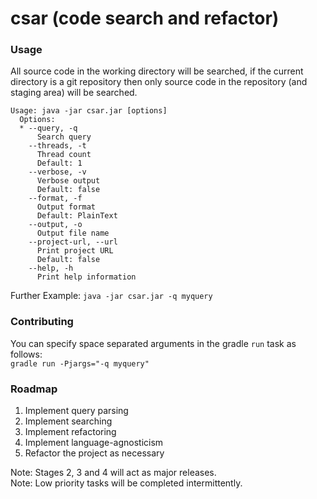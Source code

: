 csar (code search and refactor)
========

### Usage
All source code in the working directory will be searched, if the current directory is a git repository then only source
code in the repository (and staging area) will be searched.

```
Usage: java -jar csar.jar [options]
  Options:
  * --query, -q
      Search query
    --threads, -t
      Thread count
      Default: 1
    --verbose, -v
      Verbose output
      Default: false
    --format, -f
      Output format
      Default: PlainText
    --output, -o
      Output file name
    --project-url, --url
      Print project URL
      Default: false
    --help, -h
      Print help information
```

Further Example: `java -jar csar.jar -q myquery`

### Contributing
You can specify space separated arguments in the gradle `run` task as follows:  
`gradle run -Pjargs="-q myquery"`

### Roadmap
1. Implement query parsing
2. Implement searching
3. Implement refactoring
4. Implement language-agnosticism
5. Refactor the project as necessary

Note: Stages 2, 3 and 4 will act as major releases.  
Note: Low priority tasks will be completed intermittently.
